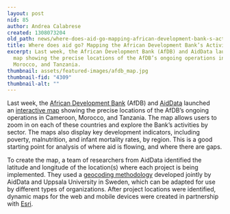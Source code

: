 ```yaml
---
layout: post
nid: 85
author: Andrea Calabrese
created: 1308073204
old_path: news/where-does-aid-go-mapping-african-development-bank-s-activities
title: Where does aid go? Mapping the African Development Bank’s Activities
excerpt: Last week, the African Development Bank (AfDB) and AidData launched an interactive
  map showing the precise locations of the AfDB’s ongoing operations in Cameroon,
  Morocco, and Tanzania.
thumbnail: assets/featured-images/afdb_map.jpg
thumbnail-fid: "4309"
thumbnail-alt: ""
---
```


Last week, the [African Development Bank](http://www.afdb.org) (AfDB) and [AidData](http://www.aiddata.org) launched an [interactive map](http://184.73.156.57/afdbprojects/) showing the precise locations of the AfDB’s ongoing operations in Cameroon, Morocco, and Tanzania. The map allows users to zoom in on each of these countries and explore the Bank’s activities by sector. The maps also display key development indicators, including poverty, malnutrition, and infant mortality rates, by region. This is a good starting point for analysis of where aid is flowing, and where there are gaps.

To create the map, a team of researchers from AidData identified the latitude and longitude of the location(s) where each project is being implemented. They used a [geocoding methodology](http://open.aiddata.org) developed jointly by AidData and Uppsala University in Sweden, which can be adapted for use by different types of organizations. After project locations were identified, dynamic maps for the web and mobile devices were created in partnership with [Esri](http://www.esri.com).
